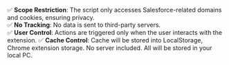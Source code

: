 ✅ **Scope Restriction**: The script only accesses Salesforce-related domains and cookies, ensuring privacy.  
✅ **No Tracking**: No data is sent to third-party servers.  
✅ **User Control**: Actions are triggered only when the user interacts with the extension.
✅ **Cache Control**: Cache will be stored into LocalStorage, Chrome extension storage. No server included. All will be stored in your local PC.
